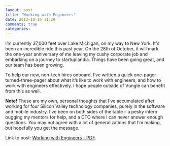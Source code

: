 ```yaml
---
layout: post
title: "Working with Engineers"
date: 2012-10-16 11:29
comments: true
categories: 
---
```


I’m currently 37,000 feet over Lake Michigan, on my way to New York. It's been an incredible ride this past year. On the 28th of October, it will mark the one-year anniversary of me leaving my cushy corporate job and embarking on a journey to startuplandia. Things have been going great, and our team has been growing. 

<!--more-->

To help our new, non-tech hires onboard, I’ve written a quick one-pager-turned-three-pager about what it’s like to work with engineers, and how to work with engineers effectively. I hope people outside of Vungle can benefit from this as well.

__Note!__ These are my own, personal thoughts that I’ve accumulated after working for four Silicon Valley technology companies, purely in the software and mobile industry. I’ve been on both sides of the table – a pesky intern bugging my mentors for help, and a CTO where I can never answer enough questions. You may not agree with a lot of generalizations that I’m making, but hopefully you get the message. 

Link to post: [Working with Engineers - PDF](/assets/documents/How%2520to%2520work%2520with%2520Software%2520Engineers.pdf).